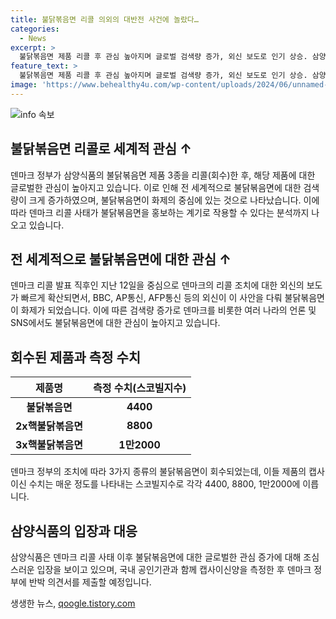 ```yaml
---
title: 불닭볶음면 리콜 의외의 대반전 사건에 놀랐다…
categories:
  - News
excerpt: >
  불닭볶음면 제품 리콜 후 관심 높아지며 글로벌 검색량 증가, 외신 보도로 인기 상승. 삼양식품은 관심 상승에 경계, 캡사이신 측정법 논란.
feature_text: >
  불닭볶음면 제품 리콜 후 관심 높아지며 글로벌 검색량 증가, 외신 보도로 인기 상승. 삼양식품은 관심 상승에 경계, 캡사이신 측정법 논란.
image: 'https://www.behealthy4u.com/wp-content/uploads/2024/06/unnamed-file.png'
---
```


<p><img src="https://www.behealthy4u.com/wp-content/uploads/2024/06/unnamed-file.png" alt="info 속보" /></p>

<h2 data-ke-size="size26">불닭볶음면 리콜로 세계적 관심 ↑</h2>

<p data-ke-size="size16">덴마크 정부가 삼양식품의 불닭볶음면 제품 3종을 리콜(회수)한 후, 해당 제품에 대한 글로벌한 관심이 높아지고 있습니다. 이로 인해 전 세계적으로 불닭볶음면에 대한 검색량이 크게 증가하였으며, 불닭볶음면이 화제의 중심에 있는 것으로 나타났습니다. 이에 따라 덴마크 리콜 사태가 불닭볶음면을 홍보하는 계기로 작용할 수 있다는 분석까지 나오고 있습니다.</p>

<h2 data-ke-size="size26">전 세계적으로 불닭볶음면에 대한 관심 ↑</h2>

<p data-ke-size="size16">덴마크 리콜 발표 직후인 지난 12일을 중심으로 덴마크의 리콜 조치에 대한 외신의 보도가 빠르게 확산되면서, BBC, AP통신, AFP통신 등의 외신이 이 사안을 다뤄 불닭볶음면이 화제가 되었습니다. 이에 따른 검색량 증가로 덴마크를 비롯한 여러 나라의 언론 및 SNS에서도 불닭볶음면에 대한 관심이 높아지고 있습니다.</p>

<h2 data-ke-size="size26">회수된 제품과 측정 수치</h2>

<table>
    <thead>
        <tr>
            <th>제품명</th>
            <th>측정 수치(스코빌지수)</th>
        </tr>
    </thead>
    <tbody>
        <tr>
            <td style="text-align: center; height: 17px;"><b>불닭볶음면</b></td>
            <td style="text-align: center; height: 17px;"><b>4400</b></td>
        </tr>
        <tr>
            <td style="text-align: center; height: 17px;"><b>2x핵불닭볶음면</b></td>
            <td style="text-align: center; height: 17px;"><b>8800</b></td>
        </tr>
        <tr>
            <td style="text-align: center; height: 17px;"><b>3x핵불닭볶음면</b></td>
            <td style="text-align: center; height: 17px;"><b>1만2000</b></td>
        </tr>
    </tbody>
</table>

<p data-ke-size="size16">덴마크 정부의 조치에 따라 3가지 종류의 불닭볶음면이 회수되었는데, 이들 제품의 캡사이신 수치는 매운 정도를 나타내는 스코빌지수로 각각 4400, 8800, 1만2000에 이릅니다.</p>

<h2 data-ke-size="size26">삼양식품의 입장과 대응</h2>

<p data-ke-size="size16">삼양식품은 덴마크 리콜 사태 이후 불닭볶음면에 대한 글로벌한 관심 증가에 대해 조심스러운 입장을 보이고 있으며, 국내 공인기관과 함께 캡사이신양을 측정한 후 덴마크 정부에 반박 의견서를 제출할 예정입니다.</p>
생생한 뉴스, <a href="https://qoogle.tistory.com" rel="dofollow">qoogle.tistory.com</a>


